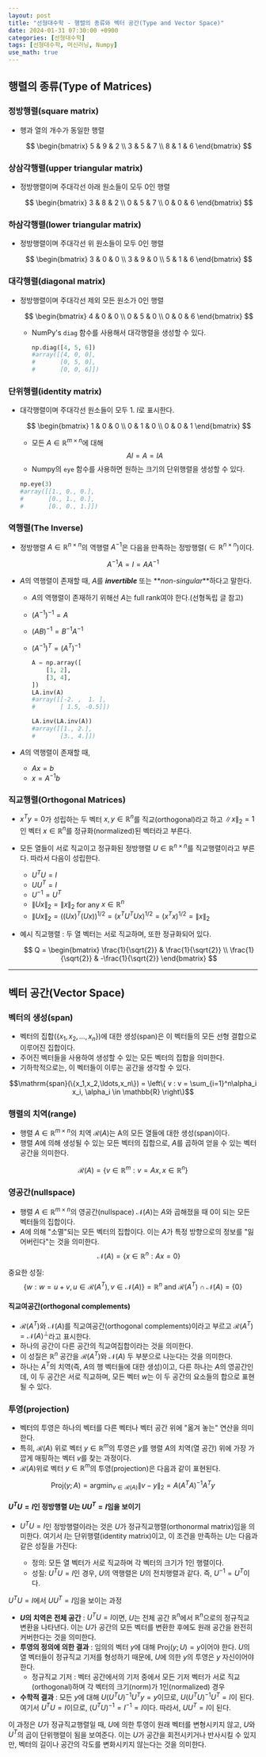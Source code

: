 ```yaml
---
layout: post
title: "선형대수학 - 행렬의 종류와 벡터 공간(Type and Vector Space)"
date: 2024-01-31 07:30:00 +0900
categories: [선형대수학]
tags: [선형대수학, 머신러닝, Numpy]
use_math: true
---
```


## 행렬의 종류(Type of Matrices)

### 정방행렬(square matrix)

- 행과 열의 개수가 동일한 행렬

  $$
  \begin{bmatrix}
    5 & 9 & 2 \\
    3 & 5 & 7 \\
    8 & 1 & 6
  \end{bmatrix}
  $$

### 상삼각행렬(upper triangular matrix)

- 정방행렬이며 주대각선 아래 원소들이 모두 0인 행렬

  $$
  \begin{bmatrix}
    3 & 8 & 2 \\
    0 & 5 & 7 \\
    0 & 0 & 6
  \end{bmatrix}
  $$

### 하삼각행렬(lower triangular matrix)

- 정방행렬이며 주대각선 위 원소들이 모두 0인 행렬

  $$
  \begin{bmatrix}
    3 & 0 & 0 \\
    3 & 9 & 0 \\
    5 & 1 & 6
  \end{bmatrix}
  $$

### 대각행렬(diagonal matrix)

- 정방행렬이며 주대각선 제외 모든 원소가 0인 행렬

  $$
  \begin{bmatrix}
    4 & 0 & 0 \\
    0 & 5 & 0 \\
    0 & 0 & 6
  \end{bmatrix}
  $$

  - NumPy's `diag` 함수를 사용해서 대각행렬을 생성할 수 있다.

    ```python
    np.diag([4, 5, 6])
    #array([[4, 0, 0],
    #       [0, 5, 0],
    #       [0, 0, 6]])
    ```

### 단위행렬(identity matrix)

- 대각행렬이며 주대각선 원소들이 모두 1. $I$로 표시한다.

  $$
  \begin{bmatrix}
    1 & 0 & 0 \\
    0 & 1 & 0 \\
    0 & 0 & 1
  \end{bmatrix}
  $$

  - 모든 $A\in \mathbb{R}^{m\times n}$에 대해
    $$AI = A = IA$$
  - Numpy의 `eye` 함수를 사용하면 원하는 크기의 단위행렬을 생성할 수 있다.

  ```python
  np.eye(3)
  #array([[1., 0., 0.],
  #       [0., 1., 0.],
  #       [0., 0., 1.]])
  ```

### 역행렬(The Inverse)

- 정방행렬 $A\in \mathbb{R}^{n\times n}$의 역행렬 $A^{-1}$은 다음을 만족하는 정방행렬($\in \mathbb{R}^{n\times n}$)이다.

$$A^{-1}A = I = AA^{-1}$$

- $A$의 역행렬이 존재할 때, $A$를 **_invertible_** 또는 **_non-singular_**하다고 말한다.

  - $A$의 역행렬이 존재하기 위해선 $A$는 full rank여야 한다.(선형독립 글 참고)
  - $(A^{-1})^{-1} = A$
  - $(AB)^{-1} = B^{-1}A^{-1}$
  - $(A^{-1})^T = (A^T)^{-1}$

    ```python
    A = np.array([
        [1, 2],
        [3, 4],
    ])
    LA.inv(A)
    #array([[-2. ,  1. ],
    #       [ 1.5, -0.5]])

    LA.inv(LA.inv(A))
    #array([[1., 2.],
    #       [3., 4.]])
    ```

- $A$의 역행렬이 존재할 때,

  - $Ax = b$
  - $x = A^{-1}b$

### 직교행렬(Orthogonal Matrices)

- $x^Ty=0$가 성립하는 두 벡터 $x, y \in \mathbb{R}^n$를 직교(orthogonal)라고 하고 $\|x\|_2 = 1$인 벡터 $x\in \mathbb{R}^n$를 정규화(normalized)된 벡터라고 부른다.

- 모든 열들이 서로 직교이고 정규화된 정방행렬 $U\in \mathbb{R}^{n\times n}$를 직교행렬이라고 부른다. 따라서 다음이 성립한다.

  - $U^TU = I$
  - $UU^T = I$
  - $U^{-1} = U^T$
  - $\|Ux\|_2 = \|x\|_2$ for any $x\in \mathbb{R}^{n}$
  - $\|Ux\|_2 = \big((Ux)^T(Ux)\big)^{1/2} = \big(x^TU^TUx\big)^{1/2} = (x^Tx)^{1/2} = \|x\|_2$

- 예시 직교행렬 : 두 열 벡터는 서로 직교하며, 또한 정규화되어 있다.

  $$
  Q = \begin{bmatrix}
  \frac{1}{\sqrt{2}} & \frac{1}{\sqrt{2}} \\
  \frac{1}{\sqrt{2}} & -\frac{1}{\sqrt{2}}
  \end{bmatrix}
  $$

---

## 벡터 공간(Vector Space)

### 벡터의 생성(span)

- 벡터의 집합($\{x_1,x_2,\ldots,x_n\}$)에 대한 생성(span)은 이 벡터들의 모든 선형 결합으로 이루어진 집합이다.
- 주어진 벡터들을 사용하여 생성할 수 있는 모든 벡터의 집합을 의미한다.
- 기하학적으로는, 이 벡터들이 이루는 공간을 생각할 수 있다.

$$\mathrm{span}(\{x_1,x_2,\ldots,x_n\}) = \left\{ v : v = \sum_{i=1}^n\alpha_i x_i, \alpha_i \in \mathbb{R} \right\}$$

### 행렬의 치역(range)

- 행렬 $A\in \mathbb{R}^{m\times n}$의 치역 $\mathcal{R}(A)$는 A의 모든 열들에 대한 생성(span)이다.
- 행렬 $A$에 의해 생성될 수 있는 모든 벡터의 집합으로, $A$를 곱하여 얻을 수 있는 벡터 공간을 의미한다.

$$\mathcal{R}(A) = \{ v\in \mathbb{R}^m : v = Ax, x\in \mathbb{R}^n\}$$

### 영공간(nullspace)

- 행렬 $A\in \mathbb{R}^{m\times n}$의 영공간(nullspace) $\mathcal{N}(A)$는 $A$와 곱해졌을 때 0이 되는 모든 벡터들의 집합이다.
- $A$에 의해 "소멸"되는 모든 벡터의 집합이다. 이는 $A$가 특정 방향으로의 정보를 "잃어버린다"는 것을 의미한다.
  $$\mathcal{N}(A) = \{x\in \mathbb{R}^n : Ax = 0\}$$

중요한 성질:
$$\{w : w = u + v, u\in \mathcal{R}(A^T), v \in \mathcal{N}(A)\} = \mathbb{R}^n ~\mathrm{and}~ \mathcal{R}(A^T) \cap \mathcal{N}(A) = \{0\}$$

#### 직교여공간(orthogonal complements)

- $\mathcal{R}(A^T)$와 $\mathcal{N}(A)$를 직교여공간(orthogonal complements)이라고 부르고 $\mathcal{R}(A^T) = \mathcal{N}(A)^\perp$라고 표시한다.
- 하나의 공간이 다른 공간의 직교여집합이라는 것을 의미한다.
- 이 성질은 $\mathbb{R}^n$ 공간을 $\mathcal{R}(A^T)$와 $\mathcal{N}(A)$ 두 부분으로 나눈다는 것을 의미한다.
- 하나는 $A^T$의 치역(즉, $A$의 행 벡터들에 대한 생성)이고, 다른 하나는 $A$의 영공간인데, 이 두 공간은 서로 직교하며, 모든 벡터 $w$는 이 두 공간의 요소들의 합으로 표현될 수 있다.

### 투영(projection)

- 벡터의 투영은 하나의 벡터를 다른 벡터나 벡터 공간 위에 "옮겨 놓는" 연산을 의미한다.
- 특히, $\mathcal{R}(A)$ 위로 벡터 $y\in \mathbb{R}^m$의 투영은 $y$를 행렬 $A$의 치역(열 공간) 위에 가장 가깝게 매핑하는 벡터 $v$를 찾는 과정이다.
- $\mathcal{R}(A)$위로 벡터 $y\in \mathbb{R}^m$의 투영(projection)은 다음과 같이 표현된다.

$$\mathrm{Proj}(y;A) = \mathop{\mathrm{argmin}}_{v\in \mathcal{R}(A)} \| v - y \|_2 = A(A^TA)^{-1}A^Ty$$

#### $U^TU = I$인 정방행렬 $U$는 $UU^T = I$임을 보이기

- $U^TU = I$인 정방행렬이라는 것은 $U$가 정규직교행렬(orthonormal matrix)임을 의미한다. 여기서 $I$는 단위행렬(identity matrix)이고, 이 조건을 만족하는 $U$는 다음과 같은 성질을 가진다:

  - 정의: 모든 열 벡터가 서로 직교하며 각 벡터의 크기가 1인 행렬이다.
  - 성질: $U^TU = I$인 경우, $U$의 역행렬은 $U$의 전치행렬과 같다. 즉, $U^{-1} = U^T$이다.

$U^TU = I$에서 $UU^T = I$임을 보이는 과정

- **$U$의 치역은 전체 공간** : $U^TU = I$이면, $U$는 전체 공간 $\mathbb{R}^n$에서 $\mathbb{R}^n$으로의 정규직교 변환을 나타낸다. 이는 $U$가 공간의 모든 벡터를 변환한 후에도 원래 공간을 완전히 커버한다는 것을 의미한다.
- **투영의 정의에 의한 결과** : 임의의 벡터 $y$에 대해 $\mathrm{Proj}(y;U) = y$이어야 한다. $U$의 열 벡터들이 정규직교 기저를 형성하기 때문에, $U$에 의한 $y$의 투영은 $y$ 자신이어야 한다.
  - 정규직교 기저 : 벡터 공간에서의 기저 중에서 모든 기저 벡터가 서로 직교(orthogonal)하며 각 벡터의 크기(norm)가 1인(normalized) 경우
- **수학적 결과** : 모든 $y$에 대해 $U(U^TU)^{-1}U^Ty = y$이므로, $U(U^TU)^{-1}U^T = I$이 된다. 여기서 $U^TU = I$이므로, $(U^TU)^{-1} = I^{-1} = I$이다. 따라서, $UU^T = I$이 된다.

이 과정은 $U$가 정규직교행렬일 때, $U$에 의한 투영이 원래 벡터를 변형시키지 않고, $U$와 $U^T$의 곱이 단위행렬이 됨을 보여준다. 이는 $U$가 공간을 회전시키거나 반사시킬 수 있지만, 벡터의 길이나 공간의 각도를 변화시키지 않는다는 것을 의미한다.
